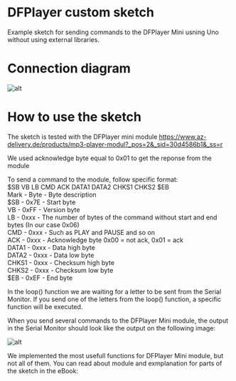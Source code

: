 # DFPlayer custom sketch
Example sketch for sending commands to the DFPlayer Mini usning Uno without using external libraries. 

# Connection diagram  

![alt](https://github.com/Slaveche90/DFPlayer_Custom_Sketch/blob/master/ConnectionDiagram.png?raw=true)

# How to use the sketch

The sketch is tested with the DFPlayer mini module 
https://www.az-delivery.de/products/mp3-player-modul?_pos=2&_sid=30d4586b1&_ss=r

We used acknowledge byte equal to 0x01 to get the reponse from the module  

To send a command to the module, follow specific format:  
$SB VB LB CMD ACK DATA1 DATA2 CHKS1 CHKS2 $EB  
Mark - Byte - Byte description  
$SB - 0x7E - Start byte  
VB - 0xFF - Version byte  
LB - 0xxx - The number of bytes of the command without start and end   bytes (In our case 0x06)  
CMD - 0xxx - Such as PLAY and PAUSE and so on  
ACK - 0xxx - Acknowledge byte 0x00 = not ack, 0x01 = ack  
DATA1 - 0xxx - Data high byte  
DATA2 - 0xxx - Data low byte  
CHKS1 - 0xxx - Checksum high byte  
CHKS2 - 0xxx - Checksum low byte  
$EB - 0xEF - End byte  

In the loop() function we are waiting for a letter to be sent from the Serial Monitor. If you send one of the letters from the loop() function, a specific function will be executed. 

When you send several commands to the DFPlayer Mini module, the output in the Serial Monitor should look like the output on the following image:

![alt](https://github.com/Slaveche90/DFPlayer_Custom_Sketch/blob/master/SerialOutput.png?raw=true)

We implemented the most usefull functions for DFPlayer Mini module, but not all of them. You can read about module and exmplanation for parts of the sketch in the eBook:
